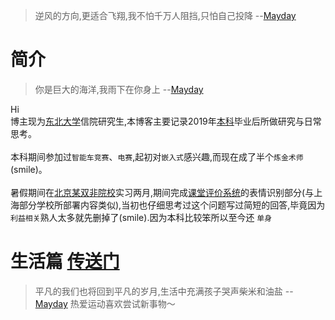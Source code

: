 
> 逆风的方向,更适合飞翔,我不怕千万人阻挡,只怕自己投降 --[Mayday](https://www.xiami.com/song/gouoD46cd0)  

# 简介
> 你是巨大的海洋,我雨下在你身上 --[Mayday](https://www.xiami.com/song/xOhiJ7a8e39)  

Hi <br>
博主现为[东北大学](http://www.neu.edu.cn/)信院研究生,本博客主要记录2019年[本科](http://www.njtech.edu.cn/)毕业后所做研究与日常思考。<br><br>
本科期间参加过`智能车竞赛`、`电赛`,起初对`嵌入式`感兴趣,而现在成了半个`炼金术师`(smile)。<br><br>
暑假期间在[北京某双非院校](http://www.ucas.ac.cn/)实习两月,期间完成[课堂评价系统](https://www.zhihu.com/question/342466759/answer/804631441)的表情识别部分(与上海部分学校所部署内容类似),当初也仔细思考过这个问题写过简短的回答,毕竟因为`利益相关`熟人太多就先删掉了(smile).因为本科比较笨所以至今还 `单身`<br>

# 生活篇 [传送门](https://tcloser.github.io/Xu.github.io/talks)
> 平凡的我们也将回到平凡的岁月,生活中充满孩子哭声柴米和油盐 --[Mayday](https://www.xiami.com/song/mSezFp69837)
热爱运动喜欢尝试新事物～